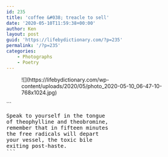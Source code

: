 ```yaml
---
id: 235
title: 'coffee &#038; treacle to sell'
date: '2020-05-10T11:59:38+00:00'
author: Ken
layout: post
guid: 'https://lifebydictionary.com/?p=235'
permalink: '/?p=235'
categories:
    - Photographs
    - Poetry
---
```


<figure class="wp-block-image size-large">![](https://lifebydictionary.com/wp-content/uploads/2020/05/photo_2020-05-10_06-47-10-768x1024.jpg)</figure>```
<pre class="wp-block-verse">Speak to yourself in the tongue
of theophylline and theobromine,
remember that in fifteen minutes
the free radicals will depart
your vessel, the toxic bile
exiting post-haste.
```